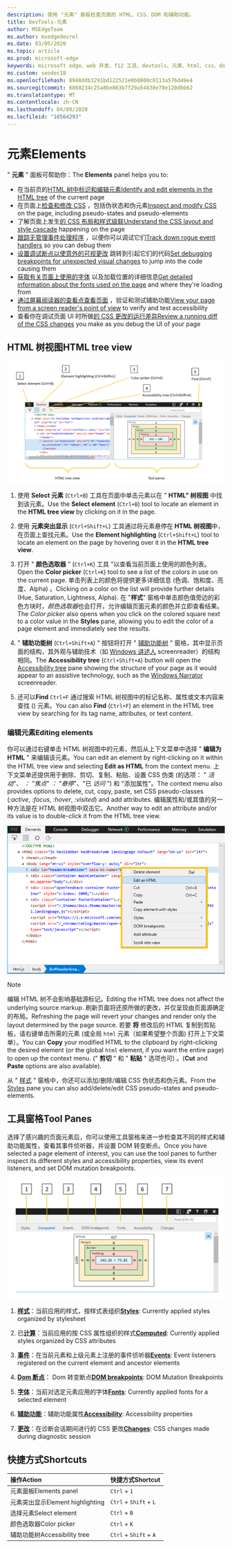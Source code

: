 ```yaml
---
description: 使用 "元素" 面板检查页面的 HTML、CSS、DOM 和辅助功能。
title: DevTools-元素
author: MSEdgeTeam
ms.author: msedgedevrel
ms.date: 03/05/2020
ms.topic: article
ms.prod: microsoft-edge
keywords: microsoft edge、web 开发、f12 工具、devtools、元素、html、css、dom 断点、事件、辅助功能
ms.custom: seodec18
ms.openlocfilehash: 8948ddb3291bd122521e0b0800c0113a576d49e4
ms.sourcegitcommit: 6860234c25a8be863b7f29a54838e78e120dbb62
ms.translationtype: MT
ms.contentlocale: zh-CN
ms.lasthandoff: 04/09/2020
ms.locfileid: "10564293"
---
```

# <span data-ttu-id="563de-104">元素</span><span class="sxs-lookup"><span data-stu-id="563de-104">Elements</span></span>

<span data-ttu-id="563de-105">" **元素** " 面板可帮助你：</span><span class="sxs-lookup"><span data-stu-id="563de-105">The **Elements** panel helps you to:</span></span>

* <span data-ttu-id="563de-106">在当前页的[HTML 树中标识和编辑元素](#html-tree-view)</span><span class="sxs-lookup"><span data-stu-id="563de-106">[Identify and edit elements in the HTML tree](#html-tree-view) of the current page</span></span>
* <span data-ttu-id="563de-107">在页面上[检查和修改 CSS](./elements/styles.md) ，包括伪状态和伪元素</span><span class="sxs-lookup"><span data-stu-id="563de-107">[Inspect and modify CSS](./elements/styles.md) on the page, including pseudo-states and pseudo-elements</span></span>
* <span data-ttu-id="563de-108">了解页面上发生[的 CSS 布局和样式级联](./elements/computed.md)</span><span class="sxs-lookup"><span data-stu-id="563de-108">[Understand the CSS layout and style cascade](./elements/computed.md) happening on the page</span></span>
* <span data-ttu-id="563de-109">[跟踪无管理事件处理程序](./elements/events.md) ，以便你可以调试它们</span><span class="sxs-lookup"><span data-stu-id="563de-109">[Track down rogue event handlers](./elements/events.md) so you can debug them</span></span>
* <span data-ttu-id="563de-110">[设置调试断点以使意外的可视更改](./elements/dom-breakpoints.md) 跳转到引起它们的代码</span><span class="sxs-lookup"><span data-stu-id="563de-110">[Set debugging breakpoints for unexpected visual changes](./elements/dom-breakpoints.md) to jump into the code causing them</span></span>
* <span data-ttu-id="563de-111">[获取有关页面上使用的字体](./elements/fonts.md) 以及加载位置的详细信息</span><span class="sxs-lookup"><span data-stu-id="563de-111">[Get detailed information about the fonts used on the page](./elements/fonts.md) and where they're loading from</span></span>
* <span data-ttu-id="563de-112">[通过屏幕阅读器的查看点查看页面](./elements/accessibility.md) ，验证和测试辅助功能</span><span class="sxs-lookup"><span data-stu-id="563de-112">[View your page from a screen reader's point of view](./elements/accessibility.md) to verify and test accessibility</span></span> 
* <span data-ttu-id="563de-113">查看你在调试页面 UI 时所做[的 CSS 更改的运行差异](./elements/changes.md)</span><span class="sxs-lookup"><span data-stu-id="563de-113">[Review a running diff of the CSS changes](./elements/changes.md) you make as you debug the UI of your page</span></span>

## <span data-ttu-id="563de-114">HTML 树视图</span><span class="sxs-lookup"><span data-stu-id="563de-114">HTML tree view</span></span>

![Microsoft Edge DevTools 元素面板](./media/elements.png)

1. <span data-ttu-id="563de-116">使用 **Select 元素** (`Ctrl+B`) 工具在页面中单击元素以在 " **HTML" 树视图** 中找到该元素。</span><span class="sxs-lookup"><span data-stu-id="563de-116">Use the **Select element** (`Ctrl+B`) tool to locate an element in the **HTML tree view** by clicking on it in the page.</span></span>

2. <span data-ttu-id="563de-117">使用 **元素突出显示** (`Ctrl+Shift+L`) 工具通过将元素悬停在 **HTML 树视图**中，在页面上查找元素。</span><span class="sxs-lookup"><span data-stu-id="563de-117">Use the **Element highlighting** (`Ctrl+Shift+L`) tool to locate an element on the page by hovering over it in the **HTML tree view**.</span></span>

3. <span data-ttu-id="563de-118">打开 " **颜色选取器** " (`Ctrl+K`) 工具 "以查看当前页面上使用的颜色列表。</span><span class="sxs-lookup"><span data-stu-id="563de-118">Open the **Color picker** (`Ctrl+K`) tool to see a list of the colors in use on the current page.</span></span> <span data-ttu-id="563de-119">单击列表上的颜色将提供更多详细信息 (色调、饱和度、亮度、Alpha) 。</span><span class="sxs-lookup"><span data-stu-id="563de-119">Clicking on a color on the list will provide further details (Hue, Saturation, Lightness, Alpha).</span></span> <span data-ttu-id="563de-120">在 "**样式**" 窗格中单击颜色值旁边的彩色方块时，*颜色选取器*也会打开，允许编辑页面元素的颜色并立即查看结果。</span><span class="sxs-lookup"><span data-stu-id="563de-120">The *Color picker* also opens when you click on the colored square next to a color value in the **Styles** pane, allowing you to edit the color of a page element and immediately see the results.</span></span>

4. <span data-ttu-id="563de-121">" **辅助功能树** (`Ctrl+Shift+A`) " 按钮将打开 " [辅助功能树](./elements/accessibility.md) " 窗格，其中显示页面的结构，其外观与辅助技术（如 [Windows 讲述人](https://support.microsoft.com/help/22798/windows-10-narrator-get-started) screenreader）的结构相同。</span><span class="sxs-lookup"><span data-stu-id="563de-121">The **Accessibility tree** (`Ctrl+Shift+A`) button will open the [Accessibility tree](./elements/accessibility.md) pane showing the structure of your page as it would appear to an assistive technology, such as the [Windows Narrator](https://support.microsoft.com/help/22798/windows-10-narrator-get-started) screenreader.</span></span>

5. <span data-ttu-id="563de-122">还可以**Find** `Ctrl+F` 通过搜索 HTML 树视图中的标记名称、属性或文本内容来查找 () 元素。</span><span class="sxs-lookup"><span data-stu-id="563de-122">You can also **Find** (`Ctrl+F`) an element in the HTML tree view by searching for its tag name, attributes, or text content.</span></span>

### <span data-ttu-id="563de-123">编辑元素</span><span class="sxs-lookup"><span data-stu-id="563de-123">Editing elements</span></span>

<span data-ttu-id="563de-124">你可以通过右键单击 HTML 树视图中的元素，然后从上下文菜单中选择 " **编辑为 HTML** " 来编辑该元素。</span><span class="sxs-lookup"><span data-stu-id="563de-124">You can edit an element by right-clicking on it within the HTML tree view and selecting **Edit as HTML** from the context menu.</span></span> <span data-ttu-id="563de-125">上下文菜单还提供用于删除、剪切、复制、粘贴、设置 CSS 伪类 (的选项： " *活动*"、 *： "焦点*" *： "悬停*"、"已 *访问* ") 和 "添加属性"。</span><span class="sxs-lookup"><span data-stu-id="563de-125">The context menu also provides options to delete, cut, copy, paste, set CSS pseudo-classes (*:active*, *:focus*, *:hover*, *:visited*) and add attributes.</span></span> <span data-ttu-id="563de-126">编辑属性和/或其值的另一种方法是在 HTML 树视图中双击它。</span><span class="sxs-lookup"><span data-stu-id="563de-126">Another way to edit an attribute and/or its value is to double-click it from the HTML tree view.</span></span>

![HTML 树视图上下文菜单](./media/elements_html_tree_context.png)

> [!NOTE]
> <span data-ttu-id="563de-128">编辑 HTML 树不会影响基础源标记。</span><span class="sxs-lookup"><span data-stu-id="563de-128">Editing the HTML tree does not affect the underlying source markup.</span></span> <span data-ttu-id="563de-129">刷新页面将还原所做的更改，并仅呈现由页面源确定的布局。</span><span class="sxs-lookup"><span data-stu-id="563de-129">Refreshing the page will revert your changes and render only the layout determined by the page source.</span></span> <span data-ttu-id="563de-130">若要 **将** 修改后的 HTML 复制到剪贴板，请右键单击所需的元素 (或全局 `html` 元素（如果希望整个页面) 打开上下文菜单）。</span><span class="sxs-lookup"><span data-stu-id="563de-130">You can **Copy** your modified HTML to the clipboard by right-clicking the desired element (or the global `html` element, if you want the entire page) to open up the context menu.</span></span> <span data-ttu-id="563de-131"> (" **剪切** " 和 " **粘贴** " 选项也可) 。</span><span class="sxs-lookup"><span data-stu-id="563de-131">(**Cut** and **Paste** options are also available).</span></span>

<span data-ttu-id="563de-132">从 " [样式](./elements/styles.md) " 窗格中，你还可以添加/删除/编辑 CSS 伪状态和伪元素。</span><span class="sxs-lookup"><span data-stu-id="563de-132">From the [Styles](./elements/styles.md) pane you can also add/delete/edit CSS pseudo-states and pseudo-elements.</span></span>

## <span data-ttu-id="563de-133">工具窗格</span><span class="sxs-lookup"><span data-stu-id="563de-133">Tool Panes</span></span>

<span data-ttu-id="563de-134">选择了感兴趣的页面元素后，你可以使用工具窗格来进一步检查其不同的样式和辅助功能属性，查看其事件侦听器，并设置 DOM 转变断点。</span><span class="sxs-lookup"><span data-stu-id="563de-134">Once you have selected a page element of interest, you can use the tool panes to further inspect its different styles and accessibility properties, view its event listeners, and set DOM mutation breakpoints.</span></span>

!["元素" 面板上的工具窗格](./media/elements_toolpanes.png)

1. <span data-ttu-id="563de-136">[**样式**](./elements/styles.md)：当前应用的样式，按样式表组织</span><span class="sxs-lookup"><span data-stu-id="563de-136">[**Styles**](./elements/styles.md): Currently applied styles organized by stylesheet</span></span>

2. <span data-ttu-id="563de-137">已[**计算**](./elements/computed.md)：当前应用的按 CSS 属性组织的样式</span><span class="sxs-lookup"><span data-stu-id="563de-137">[**Computed**](./elements/computed.md): Currently applied styles organized by CSS attributes</span></span>

3. <span data-ttu-id="563de-138">[**事件**](./elements/events.md)：在当前元素和上级元素上注册的事件侦听器</span><span class="sxs-lookup"><span data-stu-id="563de-138">[**Events**](./elements/events.md): Event listeners registered on the current element and ancestor elements</span></span>

4. <span data-ttu-id="563de-139">[**Dom 断点**](./elements/dom-breakpoints.md)： Dom 转变断点</span><span class="sxs-lookup"><span data-stu-id="563de-139">[**DOM breakpoints**](./elements/dom-breakpoints.md): DOM Mutation Breakpoints</span></span> 

5. <span data-ttu-id="563de-140">[**字体**](./elements/fonts.md)：当前对选定元素应用的字体</span><span class="sxs-lookup"><span data-stu-id="563de-140">[**Fonts**](./elements/fonts.md): Currently applied fonts for a selected element</span></span>

6. <span data-ttu-id="563de-141">[**辅助功能**](./elements/accessibility.md)：辅助功能属性</span><span class="sxs-lookup"><span data-stu-id="563de-141">[**Accessibility**](./elements/accessibility.md):  Accessibility properties</span></span>

7. <span data-ttu-id="563de-142">[**更改**](./elements/changes.md)：在诊断会话期间进行的 CSS 更改</span><span class="sxs-lookup"><span data-stu-id="563de-142">[**Changes**](./elements/changes.md): CSS changes made during diagnostic session</span></span>  

## <span data-ttu-id="563de-143">快捷方式</span><span class="sxs-lookup"><span data-stu-id="563de-143">Shortcuts</span></span>

| <span data-ttu-id="563de-144">操作</span><span class="sxs-lookup"><span data-stu-id="563de-144">Action</span></span>               | <span data-ttu-id="563de-145">快捷方式</span><span class="sxs-lookup"><span data-stu-id="563de-145">Shortcut</span></span>               |
|:---------------------|:-----------------------|
| <span data-ttu-id="563de-146">元素面板</span><span class="sxs-lookup"><span data-stu-id="563de-146">Elements panel</span></span>       | `Ctrl` + `1`           |
| <span data-ttu-id="563de-147">元素突出显示</span><span class="sxs-lookup"><span data-stu-id="563de-147">Element highlighting</span></span> | `Ctrl` + `Shift` + `L` |
| <span data-ttu-id="563de-148">选择元素</span><span class="sxs-lookup"><span data-stu-id="563de-148">Select element</span></span>       | `Ctrl` + `B`           |
| <span data-ttu-id="563de-149">颜色选取器</span><span class="sxs-lookup"><span data-stu-id="563de-149">Color picker</span></span>         | `Ctrl` + `K`           |
| <span data-ttu-id="563de-150">辅助功能树</span><span class="sxs-lookup"><span data-stu-id="563de-150">Accessibility tree</span></span>   | `Ctrl` + `Shift` + `A` |
